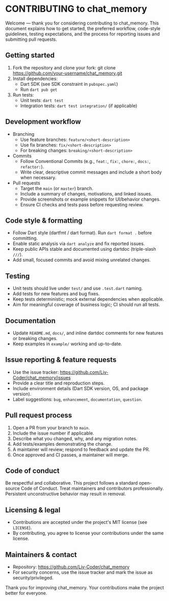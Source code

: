 # CONTRIBUTING to chat_memory

Welcome — thank you for considering contributing to chat_memory. This document explains how to get started, the preferred workflow, code-style guidelines, testing expectations, and the process for reporting issues and submitting pull requests.

## Getting started

1. Fork the repository and clone your fork:
   git clone https://github.com/your-username/chat_memory.git
2. Install dependencies:
   - Dart SDK (see SDK constraint in `pubspec.yaml`)
   - Run `dart pub get`
3. Run tests:
   - Unit tests: `dart test`
   - Integration tests: `dart test integration/` (if applicable)

## Development workflow

- Branching
  - Use feature branches: `feature/<short-description>`
  - Use fix branches: `fix/<short-description>`
  - For breaking changes: `breaking/<short-description>`
- Commits
  - Follow Conventional Commits (e.g., `feat:`, `fix:`, `chore:`, `docs:`, `refactor:`).
  - Write clear, descriptive commit messages and include a short body when necessary.
- Pull requests
  - Target the `main` (or `master`) branch.
  - Include a summary of changes, motivations, and linked issues.
  - Provide screenshots or example snippets for UI/behavior changes.
  - Ensure CI checks and tests pass before requesting review.

## Code style & formatting

- Follow Dart style (dartfmt / dart format). Run `dart format .` before committing.
- Enable static analysis via `dart analyze` and fix reported issues.
- Keep public APIs stable and documented using dartdoc (triple-slash `///`).
- Add small, focused commits and avoid mixing unrelated changes.

## Testing

- Unit tests should live under `test/` and use `.test.dart` naming.
- Add tests for new features and bug fixes.
- Keep tests deterministic; mock external dependencies when applicable.
- Aim for meaningful coverage of business logic; CI should run all tests.

## Documentation

- Update `README.md`, `docs/`, and inline dartdoc comments for new features or breaking changes.
- Keep examples in `example/` working and up-to-date.

## Issue reporting & feature requests

- Use the issue tracker: https://github.com/Liv-Coder/chat_memory/issues
- Provide a clear title and reproduction steps.
- Include environment details (Dart SDK version, OS, and package version).
- Label suggestions: `bug`, `enhancement`, `documentation`, `question`.

## Pull request process

1. Open a PR from your branch to `main`.
2. Include the issue number if applicable.
3. Describe what you changed, why, and any migration notes.
4. Add tests/examples demonstrating the change.
5. A maintainer will review; respond to feedback and update the PR.
6. Once approved and CI passes, a maintainer will merge.

## Code of conduct

Be respectful and collaborative. This project follows a standard open-source Code of Conduct. Treat maintainers and contributors professionally. Persistent unconstructive behavior may result in removal.

## Licensing & legal

- Contributions are accepted under the project's MIT license (see `LICENSE`).
- By contributing, you agree to license your contributions under the same license.

## Maintainers & contact

- Repository: https://github.com/Liv-Coder/chat_memory
- For security concerns, use the issue tracker and mark the issue as security/privileged.

Thank you for improving chat_memory. Your contributions make the project better for everyone.
